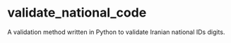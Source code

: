 # validate_national_code
A validation method written in Python to validate Iranian national IDs digits.
